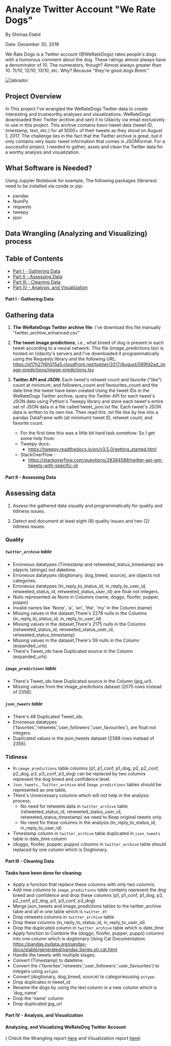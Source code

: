 # Analyze Twitter Account "We Rate Dogs" 

By Shimaa Elabd

Date: December 30, 2018


We Rate Dogs is a Twitter account (@WeRateDogs) rates people's dogs with a humorous
comment about the dog. These ratings almost always have a denominator of 10. The
numerators, though? Almost always greater than 10. 11/10, 12/10, 13/10, etc. Why? Because
"they're good dogs Brent." 

![labrador](https://user-images.githubusercontent.com/25883512/50638692-60b47c80-0f67-11e9-9338-91c79d8a380a.jpg)


## Project Overview

In This project I've wrangled the WeRateDogs Twitter data to create interesting and trustworthy analyses and visualizations.
WeRateDogs downloaded their Twitter archive and sent it to Udacity via email exclusively to use in this project.
This archive contains basic tweet data (tweet ID, timestamp, text, etc.) for all 5000+ of their tweets as they stood on August 1, 2017.
The challenge lies in the fact that the Twitter archive is great, but it only contains very basic tweet information that comes in JSONformat. For a successful project,
I needed to gather, asses and clean the Twitter data for a worthy analysis and visualization.

## What Software is Needed?

Using Jupyter Notebook for example, The following packages (libraries) need to be installed via conda or pip:

- pandas
- NumPy
- requests
- tweepy
- json

## Data Wrangling (Analyzing and Visualizing) process


## Table of Contents
- [Part I - Gathering Data](#Gathering)
- [Part II - Assessing Data](#Assessing)
- [Part III - Cleaning Data](#Cleaning)
- [Part IV - Analysis, and Visualization](#AV)




<a id='Gathering'></a>
#### Part I - Gathering Data

## Gathering data

1. **The WeRateDogs Twitter archive file**: I've download this file manually "twitter_archive_enhanced.csv"


2. **The tweet image predictions**, i.e., what breed of dog is present in each tweet according to a neural network. This file (image_predictions.tsv) is hosted on Udacity's servers and I've downloaded it programmatically using the Requests library and the following URL: https://d17h27t6h515a5.cloudfront.net/topher/2017/August/599fd2ad_image-predictions/image-predictions.tsv


3. **Twitter API and JSON**: Each tweet's retweet count and favorite ("like") count at minimum, and followers_count and favourites_count and the date time the tweet have been created Using the tweet IDs in the WeRateDogs Twitter archive, query the Twitter API for each tweet's JSON data using Python's Tweepy library and store each tweet's entire set of JSON data in a file called tweet_json.txt file. Each tweet's JSON data is written to its own line. Then read this .txt file line by line into a pandas DataFrame with (at minimum) tweet ID, retweet count, and favorite count. 

    - For the first time this was a little bit hard task somehow. So I get some help from:
    - Tweepy docs:
        - https://tweepy.readthedocs.io/en/v3.5.0/getting_started.html
    - StackOverFlow :
        - https://stackoverflow.com/questions/28384588/twitter-api-get-tweets-with-specific-id
        

<a id='Assessing'></a>
#### Part II - Assessing Data

## Assessing data

1. Assess the gathered data visually and programmatically for quality and tidiness issues.


2. Detect and document at least eight (8) quality issues and two (2) tidiness issues.
        
        
### Quality
##### `twitter_archive` table
- Erroneous datatypes (Timestamp and retweeted_status_timestamp) are objects (strings) not datetime.
- Erroneous datatypes (dogtionary, dog_breed, source), are objects not categories.
- Erroneous datatypes (In_reply_to_status_id, in_reply_to_user_id, retweeted_status_id, retweeted_status_user_id) are float not integers.
- Nulls represented as None in Columns (name, doggo, floofer, pupper, puppo) 
- Invalid names like 'None', 'a', 'an', 'the', 'my' in the Column (name)
- Missing values in the dataset,There's 2278 nulls in the Columns (in_reply_to_status_id, in_reply_to_user_id)
- Missing values in the dataset,There's 2175 nulls in the Columns (retweeted_status_id, retweeted_status_user_id, retweeted_status_timestamp)
- Missing values in the dataset,There's 59 nulls in the Column (expanded_urls)
- There's Tweet_ids have Duplicated source in the Column (expanded_urls)

##### `image_predictions` table
- There's Tweet_ids have Duplicated source in the Column (jpg_url).
- Missing values from the image_predictions dataset (2075 rows instead of 2356).

##### `json_tweets` table
- There's 48 Duplicated Tweet_ids.
- Erroneous datatypes ('favorites','retweets','user_followers','user_favourites'), are float not integers.
- Duplicated values in the json_tweets dataset (2388 rows instead of 2356).


### Tidiness
- In `image_predictions` table columns (p1, p1_conf, p1_dog, p2, p2_conf, p2_dog, p3, p3_conf, p3_dog) can be replaced by two columns represent the dog breed and confidence level.
- `Json_tweets` , `Twitter_archive` and `Image_predictions` tables should be represented as one table.
- There's Unnecessary columns which will not help in the analysis process.
    - No need for retweets data in `twitter_archive` table (retweeted_status_id, retweeted_status_user_id, retweeted_status_timestamp) we need to Keep original tweets only.
    - No need for these columns in the analysis (in_reply_to_status_id, in_reply_to_user_id)
- Timestamp column in `twitter_archive` table duplicated in `json_tweets` table in date_time column    
- (doggo, floofer, pupper, puppo) columns in `twitter_archive` table should replaced by one column which is Dogtionary.


<a id='Cleaning'></a>
#### Part III - Cleaning Data

#### Tasks have been done for cleaning:

- Apply a function that replace these columns with only two columns. 
- Add new columns to `image_predictions` table contains represent the dog breed and confidence and drop these columns (p1, p1_conf, p1_dog, p2, p2_conf, p2_dog, p3, p3_conf, p3_dog)
- Merge json_tweets and image_predictions tables to the twitter_archive table and all in one table which is `twitter_df`
- Drop retweets columns in `twitter_archive` table
- Drop these columns (in_reply_to_status_id, in_reply_to_user_id)
- Drop the duplicated column in `twitter_archive` table which is date_time
- Apply function to Combine the (doggo, floofer, pupper, puppo) columns into one column which is dogtionary Using Cat Documentation: https://pandas.pydata.org/pandas-docs/stable/generated/pandas.Series.str.cat.html
- Handle the tweets with multiple stages.
- Convert (Timestamp) to datetime.
- Convert the ('favorites','retweets','user_followers','user_favourites') to integers using `astype`.
- Convert (dogtionary, dog_breed, source) to categoriesusing `astype`.
- Drop duplicates in tweet_id
- Rename the dogs by using the text column in a new column which is 'dog_name'
- Drop the 'name' column
- Drop duplicated jpg_url

<a id='AV'></a>
#### Part IV - Analysis, and Visualization

#### Analyzing, and Visualizing WeRateDog Twitter Account

( Check the Wrangling report [here](https://github.com/ShimaaElabd/Analyze-Twitter-Account/blob/master/Reports/Wrangle_Report.html) and Visualization report [here](https://github.com/ShimaaElabd/Analyze-Twitter-Account/blob/master/Reports/Act_Report.pdf))
